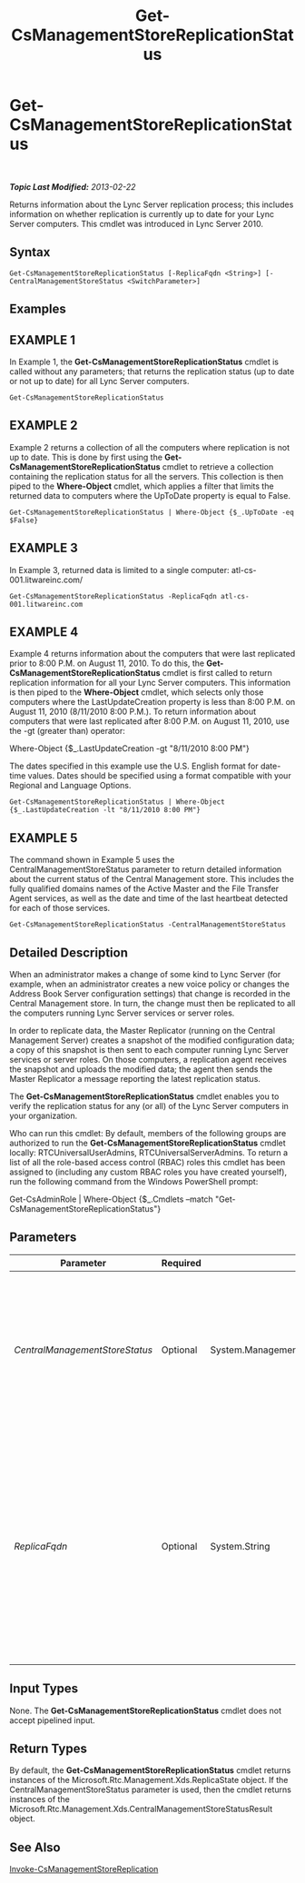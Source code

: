 ﻿---
title: Get-CsManagementStoreReplicationStatus
TOCTitle: Get-CsManagementStoreReplicationStatus
ms:assetid: ea7162d6-d1e5-4301-b162-38da4e422293
ms:mtpsurl: https://technet.microsoft.com/en-us/library/Gg399052(v=OCS.15)
ms:contentKeyID: 48185936
ms.date: 07/23/2014
mtps_version: v=OCS.15
---

<div data-xmlns="http://www.w3.org/1999/xhtml">

<div class="topic" data-xmlns="http://www.w3.org/1999/xhtml" data-msxsl="urn:schemas-microsoft-com:xslt" data-cs="http://msdn.microsoft.com/en-us/">

<div data-asp="http://msdn2.microsoft.com/asp">

# Get-CsManagementStoreReplicationStatus

</div>

<div id="mainSection">

<div id="mainBody">

<span> </span>

_**Topic Last Modified:** 2013-02-22_

Returns information about the Lync Server replication process; this includes information on whether replication is currently up to date for your Lync Server computers. This cmdlet was introduced in Lync Server 2010.

<div>

## Syntax

    Get-CsManagementStoreReplicationStatus [-ReplicaFqdn <String>] [-CentralManagementStoreStatus <SwitchParameter>]

</div>

<div>

## Examples

<div>

## EXAMPLE 1

In Example 1, the **Get-CsManagementStoreReplicationStatus** cmdlet is called without any parameters; that returns the replication status (up to date or not up to date) for all Lync Server computers.

    Get-CsManagementStoreReplicationStatus

</div>

<div>

## EXAMPLE 2

Example 2 returns a collection of all the computers where replication is not up to date. This is done by first using the **Get-CsManagementStoreReplicationStatus** cmdlet to retrieve a collection containing the replication status for all the servers. This collection is then piped to the **Where-Object** cmdlet, which applies a filter that limits the returned data to computers where the UpToDate property is equal to False.

    Get-CsManagementStoreReplicationStatus | Where-Object {$_.UpToDate -eq $False}

</div>

<div>

## EXAMPLE 3

In Example 3, returned data is limited to a single computer: atl-cs-001.litwareinc.com/

    Get-CsManagementStoreReplicationStatus -ReplicaFqdn atl-cs-001.litwareinc.com

</div>

<div>

## EXAMPLE 4

Example 4 returns information about the computers that were last replicated prior to 8:00 P.M. on August 11, 2010. To do this, the **Get-CsManagementStoreReplicationStatus** cmdlet is first called to return replication information for all your Lync Server computers. This information is then piped to the **Where-Object** cmdlet, which selects only those computers where the LastUpdateCreation property is less than 8:00 P.M. on August 11, 2010 (8/11/2010 8:00 P.M.). To return information about computers that were last replicated after 8:00 P.M. on August 11, 2010, use the -gt (greater than) operator:

Where-Object {$\_.LastUpdateCreation -gt "8/11/2010 8:00 PM"}

The dates specified in this example use the U.S. English format for date-time values. Dates should be specified using a format compatible with your Regional and Language Options.

    Get-CsManagementStoreReplicationStatus | Where-Object {$_.LastUpdateCreation -lt "8/11/2010 8:00 PM"}

</div>

<div>

## EXAMPLE 5

The command shown in Example 5 uses the CentralManagementStoreStatus parameter to return detailed information about the current status of the Central Management store. This includes the fully qualified domains names of the Active Master and the File Transfer Agent services, as well as the date and time of the last heartbeat detected for each of those services.

    Get-CsManagementStoreReplicationStatus -CentralManagementStoreStatus

</div>

</div>

<div>

## Detailed Description

When an administrator makes a change of some kind to Lync Server (for example, when an administrator creates a new voice policy or changes the Address Book Server configuration settings) that change is recorded in the Central Management store. In turn, the change must then be replicated to all the computers running Lync Server services or server roles.

In order to replicate data, the Master Replicator (running on the Central Management Server) creates a snapshot of the modified configuration data; a copy of this snapshot is then sent to each computer running Lync Server services or server roles. On those computers, a replication agent receives the snapshot and uploads the modified data; the agent then sends the Master Replicator a message reporting the latest replication status.

The **Get-CsManagementStoreReplicationStatus** cmdlet enables you to verify the replication status for any (or all) of the Lync Server computers in your organization.

Who can run this cmdlet: By default, members of the following groups are authorized to run the **Get-CsManagementStoreReplicationStatus** cmdlet locally: RTCUniversalUserAdmins, RTCUniversalServerAdmins. To return a list of all the role-based access control (RBAC) roles this cmdlet has been assigned to (including any custom RBAC roles you have created yourself), run the following command from the Windows PowerShell prompt:

Get-CsAdminRole | Where-Object {$\_.Cmdlets –match "Get-CsManagementStoreReplicationStatus"}

</div>

<div>

## Parameters


<table>
<colgroup>
<col style="width: 25%" />
<col style="width: 25%" />
<col style="width: 25%" />
<col style="width: 25%" />
</colgroup>
<thead>
<tr class="header">
<th>Parameter</th>
<th>Required</th>
<th>Type</th>
<th>Description</th>
</tr>
</thead>
<tbody>
<tr class="odd">
<td><p><em>CentralManagementStoreStatus</em></p></td>
<td><p>Optional</p></td>
<td><p>System.Management.Automation.SwitchParameter</p></td>
<td><p>Returns additional information about the current status of the Central Management store, including a list of active replicas and deleted replicas, as well as the location of the Active Master and the File Transfer Agent services.</p></td>
</tr>
<tr class="even">
<td><p><em>ReplicaFqdn</em></p></td>
<td><p>Optional</p></td>
<td><p>System.String</p></td>
<td><p>Fully qualified domain name (FQDN) of the computer for which the replication status is to be checked. For example: -ReplicaFqdn &quot;atl-cs-001.litwareinc.com&quot;.</p>
<p>If this parameter is not included, then replication status information for all your Lync Server computers will be returned.</p></td>
</tr>
</tbody>
</table>


</div>

<div>

## Input Types

None. The **Get-CsManagementStoreReplicationStatus** cmdlet does not accept pipelined input.

</div>

<div>

## Return Types

By default, the **Get-CsManagementStoreReplicationStatus** cmdlet returns instances of the Microsoft.Rtc.Management.Xds.ReplicaState object. If the CentralManagementStoreStatus parameter is used, then the cmdlet returns instances of the Microsoft.Rtc.Management.Xds.CentralManagementStoreStatusResult object.

</div>

<div>

## See Also


[Invoke-CsManagementStoreReplication](invoke-csmanagementstorereplication.md)  
  

</div>

</div>

<span> </span>

</div>

</div>

</div>

